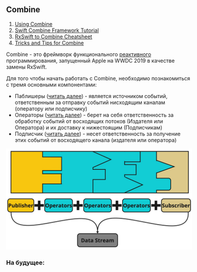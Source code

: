 ## Combine

1. [Using Combine](https://heckj.github.io/swiftui-notes/)
2. [Swift Combine Framework Tutorial](https://www.vadimbulavin.com/swift-combine-framework-tutorial-getting-started/)
3. [RxSwift to Combine Cheatsheet](https://github.com/CombineCommunity/rxswift-to-combine-cheatsheet)
4. [Tricks and Tips for Combine](https://www.apeth.com/UnderstandingCombine/tricksandtips.html)

Combine - это фреймворк функционального [реактивного](https://github.com/eldaroid/iOSWiki/blob/master/DesignPattern/ReactiveProgramming.md) программирования, запущенный Apple на WWDC 2019 в качестве замены RxSwift. 

Для того чтобы начать работать с Combine, необходимо познакомиться с тремя основными компонентами: 
* Паблишеры ([читать далее](./4.1.4.2%20Publishers.md)) - является источником событий, ответственным за отправку событий нисходящим каналам (оператору или подписчику)
* Операторы ([читать далее](./4.1.4.4%20Operators.md)) - берет на себя ответственность за обработку событий от восходящих потоков (Издателя или Оператора) и их доставку к нижестоящим (Подписчикам)
* Подписчик ([читать далее](./4.1.4.5%20Subscriber.md)) - несет ответственность за получение этих событий от восходящего канала (издателя или оператора)

![](https://github.com/eldaroid/pictures/blob/master/iOSWiki/Swift/Combine.jpg?raw=true)

### На будущее:


